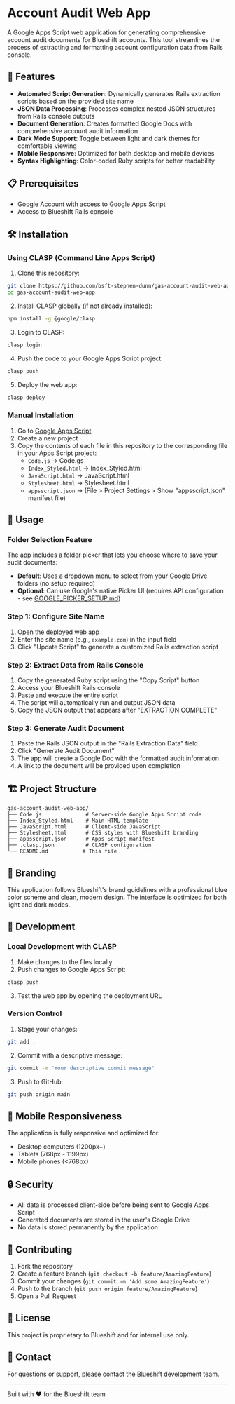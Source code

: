 # Account Audit Web App

A Google Apps Script web application for generating comprehensive account audit documents for Blueshift accounts. This tool streamlines the process of extracting and formatting account configuration data from Rails console.

## 🚀 Features

- **Automated Script Generation**: Dynamically generates Rails extraction scripts based on the provided site name
- **JSON Data Processing**: Processes complex nested JSON structures from Rails console outputs
- **Document Generation**: Creates formatted Google Docs with comprehensive account audit information
- **Dark Mode Support**: Toggle between light and dark themes for comfortable viewing
- **Mobile Responsive**: Optimized for both desktop and mobile devices
- **Syntax Highlighting**: Color-coded Ruby scripts for better readability

## 📋 Prerequisites

- Google Account with access to Google Apps Script
- Access to Blueshift Rails console

## 🛠️ Installation

### Using CLASP (Command Line Apps Script)

1. Clone this repository:
```bash
git clone https://github.com/bsft-stephen-dunn/gas-account-audit-web-app.git
cd gas-account-audit-web-app
```

2. Install CLASP globally (if not already installed):
```bash
npm install -g @google/clasp
```

3. Login to CLASP:
```bash
clasp login
```

4. Push the code to your Google Apps Script project:
```bash
clasp push
```

5. Deploy the web app:
```bash
clasp deploy
```

### Manual Installation

1. Go to [Google Apps Script](https://script.google.com)
2. Create a new project
3. Copy the contents of each file in this repository to the corresponding file in your Apps Script project:
   - `Code.js` → Code.gs
   - `Index_Styled.html` → Index_Styled.html
   - `JavaScript.html` → JavaScript.html
   - `Stylesheet.html` → Stylesheet.html
   - `appsscript.json` → (File > Project Settings > Show "appsscript.json" manifest file)

## 📖 Usage

### Folder Selection Feature
The app includes a folder picker that lets you choose where to save your audit documents:
- **Default**: Uses a dropdown menu to select from your Google Drive folders (no setup required)
- **Optional**: Can use Google's native Picker UI (requires API configuration - see [GOOGLE_PICKER_SETUP.md](GOOGLE_PICKER_SETUP.md))

### Step 1: Configure Site Name
1. Open the deployed web app
2. Enter the site name (e.g., `example.com`) in the input field
3. Click "Update Script" to generate a customized Rails extraction script

### Step 2: Extract Data from Rails Console
1. Copy the generated Ruby script using the "Copy Script" button
2. Access your Blueshift Rails console
3. Paste and execute the entire script
4. The script will automatically run and output JSON data
5. Copy the JSON output that appears after "EXTRACTION COMPLETE"

### Step 3: Generate Audit Document
1. Paste the Rails JSON output in the "Rails Extraction Data" field
2. Click "Generate Audit Document"
3. The app will create a Google Doc with the formatted audit information
4. A link to the document will be provided upon completion

## 🏗️ Project Structure

```
gas-account-audit-web-app/
├── Code.js              # Server-side Google Apps Script code
├── Index_Styled.html    # Main HTML template
├── JavaScript.html      # Client-side JavaScript
├── Stylesheet.html      # CSS styles with Blueshift branding
├── appsscript.json      # Apps Script manifest
├── .clasp.json          # CLASP configuration
└── README.md           # This file
```

## 🎨 Branding

This application follows Blueshift's brand guidelines with a professional blue color scheme and clean, modern design. The interface is optimized for both light and dark modes.

## 🔧 Development

### Local Development with CLASP

1. Make changes to the files locally
2. Push changes to Google Apps Script:
```bash
clasp push
```

3. Test the web app by opening the deployment URL

### Version Control

1. Stage your changes:
```bash
git add .
```

2. Commit with a descriptive message:
```bash
git commit -m "Your descriptive commit message"
```

3. Push to GitHub:
```bash
git push origin main
```

## 📱 Mobile Responsiveness

The application is fully responsive and optimized for:
- Desktop computers (1200px+)
- Tablets (768px - 1199px)
- Mobile phones (<768px)

## 🔒 Security

- All data is processed client-side before being sent to Google Apps Script
- Generated documents are stored in the user's Google Drive
- No data is stored permanently by the application

## 🤝 Contributing

1. Fork the repository
2. Create a feature branch (`git checkout -b feature/AmazingFeature`)
3. Commit your changes (`git commit -m 'Add some AmazingFeature'`)
4. Push to the branch (`git push origin feature/AmazingFeature`)
5. Open a Pull Request

## 📄 License

This project is proprietary to Blueshift and for internal use only.

## 👥 Contact

For questions or support, please contact the Blueshift development team.

---

Built with ❤️ for the Blueshift team